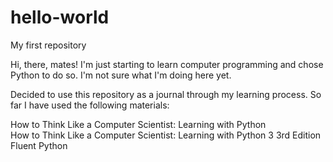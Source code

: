 # hello-world
My first repository

Hi, there, mates! I'm just starting to learn computer programming and chose Python to do so.
I'm not sure what I'm doing here yet.

Decided to use this repository as a journal through my learning process.
So far I have used the following materials:

How to Think Like a Computer Scientist: Learning with Python<br>
How to Think Like a Computer Scientist: Learning with Python 3 3rd Edition<br>
Fluent Python
